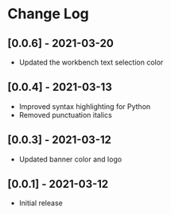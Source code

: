 # Change Log

## [0.0.6] - 2021-03-20

- Updated the workbench text selection color

## [0.0.4] - 2021-03-13

- Improved syntax highlighting for Python
- Removed punctuation italics

## [0.0.3] - 2021-03-12

- Updated banner color and logo

## [0.0.1] - 2021-03-12

- Initial release
